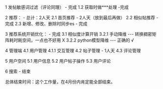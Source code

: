 1 发帖敏感词过滤（评论同理） - 完成
    1.2 获取时做***处理 -完成

2 推荐： - 总计：2人天
    2.1 首页推荐 - 2人天（放到最后再做）
    2.2 相似帖推荐 - 完成
    2.3 新增、修改、删除时同步es - 完成

3 推荐系统开销优化： - 完成
    3.1 相似度计算开销
        3.2.1 手动降维 --- 转换稠密矩阵耗时耗空间，一点也不好用 X
        3.2.2 python模型降维 --- 正确的 √

4 管理端
    4.1 用户管理
        4.1.1 交互管理
    4.2 帖子管理 - 1人天
    4.3 评论管理

5 用户空间
    5.1 用户信息
    5.2 用户帖子操作
    5.3 用户评论

6 搜索 - 结束


总体结束时间：这个工作量，在4月份内肯定能全部结束。
